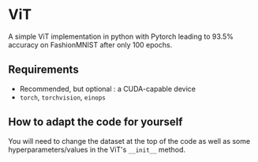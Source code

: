 # ViT
A simple ViT implementation in python with Pytorch leading to 93.5% accuracy on FashionMNIST after only 100 epochs.

## Requirements
- Recommended, but optional : a CUDA-capable device
- `torch`, `torchvision`, `einops`

## How to adapt the code for yourself
You will need to change the dataset at the top of the code as well as some hyperparameters/values in the ViT's `__init__` method.
